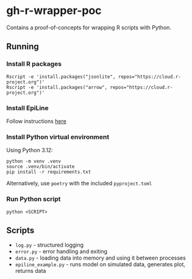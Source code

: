# gh-r-wrapper-poc
Contains a proof-of-concepts for wrapping R scripts with Python.

## Running

### Install R packages
```
Rscript -e 'install.packages("jsonlite", repos="https://cloud.r-project.org")'
Rscript -e 'install.packages("arrow", repos="https://cloud.r-project.org")'
```

### Install EpiLine
Follow instructions [here](https://github.com/BDI-pathogens/EpiLine/tree/main?tab=readme-ov-file#installation)

### Install Python virtual environment
Using Python 3.12:
```
python -m venv .venv
source .venv/bin/activate
pip install -r requirements.txt
```
Alternatively, use `poetry` with the included `pyproject.toml`

### Run Python script
```
python <SCRIPT>
```

## Scripts 

- `log.py` - structured logging
- `error.py` - error handling and exiting
- `data.py` - loading data into memory and using it between processes
- `epiline_example.py` - runs model on simulated data, generates plot, returns data